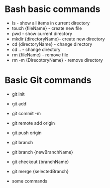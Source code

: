# Bash basic commands

- ls - show all items in current directory
- touch {fileName} - create new file
- pwd - show current directory
- mkdir {directoryName}- create new directory
- cd {directoryName} - change directory
- cd .. - change directory 
- rm {fileName} - remove file
- rm -m {DirecotoryName} - remove directory


# Basic Git commands

- git init
- git add
- git commit -m
- git remote add origin
- git push origin 
- git branch
- git branch {newBranchName}
- git checkout {branchName}
- git merge {selectedBranch}

- some commands



